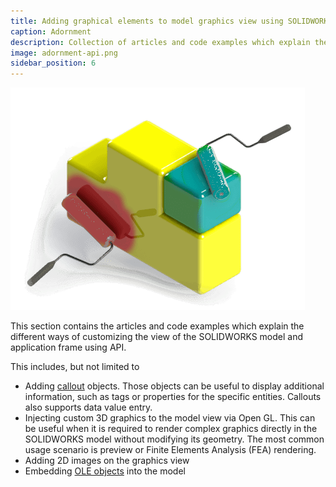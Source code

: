 ```yaml
---
title: Adding graphical elements to model graphics view using SOLIDWORKS API
caption: Adornment
description: Collection of articles and code examples which explain the different ways of customizing the view of the model and application (callouts, open GL graphics, etc.)
image: adornment-api.png
sidebar_position: 6
---
```

![SOLIDWORKS API for adornment of models and application](adornment-api.png)

This section contains the articles and code examples which explain the different ways of customizing the view of the SOLIDWORKS model and application frame using API.

This includes, but not limited to

* Adding [callout](/docs/codestack/solidworks-api/adornment/callouts/) objects. Those objects can be useful to display additional information, such as tags or properties for the specific entities. Callouts also supports data value entry.
* Injecting custom 3D graphics to the model view via Open GL. This can be useful when it is required to render complex graphics directly in the SOLIDWORKS model without modifying its geometry. The most common usage scenario is preview or Finite Elements Analysis (FEA) rendering.
* Adding 2D images on the graphics view
* Embedding [OLE objects](/docs/codestack/solidworks-api/adornment/ole-objects/) into the model
